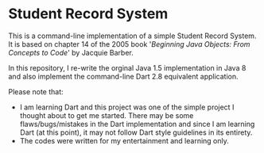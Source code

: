# Student Record System

This is a command-line implementation of a simple Student Record System. It is based on chapter 14 of the 2005 book '*Beginning Java Objects: From Concepts to Code*' by Jacquie Barber.

In this repository, I re-write the orginal Java 1.5 implementation in Java 8 and also implement the command-line Dart 2.8 equivalent application. 

Please note that:

- I am learning Dart and this project was one of the simple project I thought about to get me started. There may be some flaws/bugs/mistakes in the Dart implementation and since I am learning Dart (at this point), it may not follow Dart style guidelines in its entirety.
- The codes were written for my entertainment and learning only. 